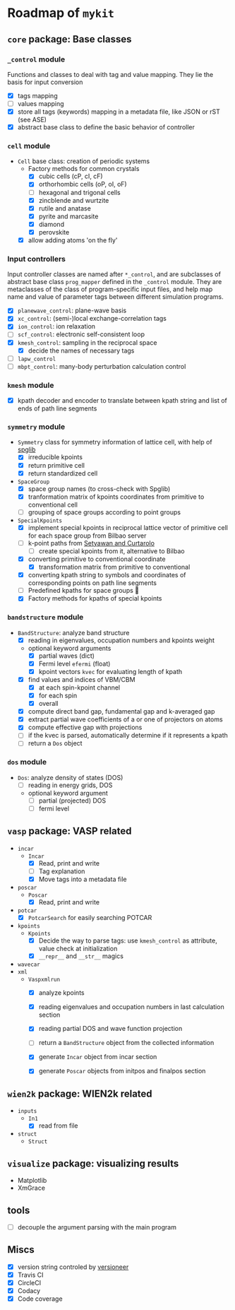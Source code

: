 # Roadmap of `mykit`

## `core` package: Base classes


### `_control` module

Functions and classes to deal with tag and value mapping. 
They lie the basis for input conversion
  - [x] tags mapping
  - [ ] values mapping
  - [x] store all tags (keywords) mapping in a metadata file, like JSON or rST (see ASE)
  - [x] abstract base class to define the basic behavior of controller

### `cell` module

- `Cell` base class: creation of periodic systems
  - Factory methods for common crystals
    - [x] cubic cells (cP, cI, cF)
    - [x] orthorhombic cells (oP, oI, oF)
    - [ ] hexagonal and trigonal cells
    - [x] zincblende and wurtzite
    - [x] rutile and anatase
    - [x] pyrite and marcasite
    - [x] diamond
    - [x] perovskite
  - [x] allow adding atoms 'on the fly'

### Input controllers

Input controller classes are named after `*_control`, and are subclasses of abstract base class `prog_mapper` defined in the `_control` module.
They are metaclasses of the class of program-specific input files, 
and help map name and value of parameter tags between different simulation programs.
- [x] `planewave_control`: plane-wave basis
- [x] `xc_control`: (semi-)local exchange-correlation tags
- [x] `ion_control`: ion relaxation
- [ ] `scf_control`: electronic self-consistent loop
- [x] `kmesh_control`: sampling in the reciprocal space
  - [x] decide the names of necessary tags
- [ ] `lapw_control`
- [ ] `mbpt_control`: many-body perturbation calculation control

### `kmesh` module

- [x] kpath decoder and encoder to translate between kpath string and list of ends of path line segments

### `symmetry` module

- `Symmetry` class for symmetry information of lattice cell, with help of [spglib](https://atztogo.github.io/spglib/python-spglib.html)
  - [x] irreducible kpoints
  - [x] return primitive cell
  - [x] return standardized cell
- `SpaceGroup`
  - [x] space group names (to cross-check with Spglib)
  - [x] tranformation matrix of kpoints coordinates from primitive to conventional cell
  - [ ] grouping of space groups according to point groups
- `SpecialKpoints`
  - [x] implement special kpoints in reciprocal lattice vector of primitive cell for each space group from Bilbao server
  - [ ] k-point paths from [Setyawan and Curtarolo](https://doi.org/10.1016/j.commatsci.2010.05.010)
    - [ ] create special kpoints from it, alternative to Bilbao
  - [x] converting primitive to conventional coordinate
    - [x] transformation matrix from primitive to conventional
  - [x] converting kpath string to symbols and coordinates of corresponding points on path line segments
  - [ ] Predefined kpaths for space groups :wrench:
  - [x] Factory methods for kpaths of special kpoints

### `bandstructure` module

- `BandStructure`: analyze band structure
  - [x] reading in eigenvalues, occupation numbers and kpoints weight
  - optional keyword arguments
    - [x] partial waves (dict)
    - [x] Fermi level `efermi` (float)
    - [x] kpoint vectors `kvec` for evaluating length of kpath
  - [x] find values and indices of VBM/CBM
    - [x] at each spin-kpoint channel
    - [x] for each spin
    - [x] overall
  - [x] compute direct band gap, fundamental gap and k-averaged gap
  - [x] extract partial wave coefficients of a or one of projectors on atoms
  - [x] compute effective gap with projections
  - [ ] if the kvec is parsed, automatically determine if it represents a kpath
  - [ ] return a `Dos` object

### `dos` module

- `Dos`: analyze density of states (DOS)
  - [ ] reading in energy grids, DOS
  - optional keyword argument
    - [ ] partial (projected) DOS
    - [ ] fermi level

## `vasp` package: VASP related

- `incar`
  - `Incar`
    - [x] Read, print and write 
    - [ ] Tag explanation
    - [x] Move tags into a metadata file
- `poscar` 
  - `Poscar`
    - [x] Read, print and write
- `potcar`
  - [x] `PotcarSearch` for easily searching POTCAR
- `kpoints`
  - `Kpoints`
    - [x] Decide the way to parse tags: use `kmesh_control` as attribute, value check at initialization
    - [x] `__repr__` and `__str__` magics
- `wavecar`
- `xml`
  - `Vaspxmlrun`
    - [x] analyze kpoints
    - [x] reading eigenvalues and occupation numbers in last calculation section
    - [x] reading partial DOS and wave function projection
    - [ ] return a `BandStructure` object from the collected information
    - [x] generate `Incar` object from incar section
    - [x] generate `Poscar` objects from initpos and finalpos section


## `wien2k` package: WIEN2k related

- `inputs`
  - `In1`
    - [x] read from file
- `struct`
  - `Struct`

## `visualize` package: visualizing results

- Matplotlib
- XmGrace

## tools

- [ ] decouple the argument parsing with the main program


## Miscs

- [x] version string controled by [versioneer](https://github.com/warner/python-versioneer)
- [x] Travis CI
- [x] CircleCI
- [x] Codacy
- [x] Code coverage
